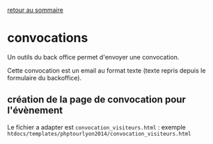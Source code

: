 [retour au sommaire](index.md)

# convocations

Un outils du back office permet d'envoyer une convocation.

Cette convocation est un email au format texte (texte repris depuis le formulaire du backoffice).

## création de la page de convocation pour l'évènement

Le fichier a adapter est ```convocation_visiteurs.html``` : exemple ```htdocs/templates/phptourlyon2014/convocation_visiteurs.html```

